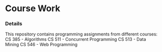 # Course Work

### Details

This repository contains programming assignments from different courses:
CS 385 - Algorithms
CS 511 - Concurrent Programming
CS 513 - Data Mining
CS 546 - Web Programming
